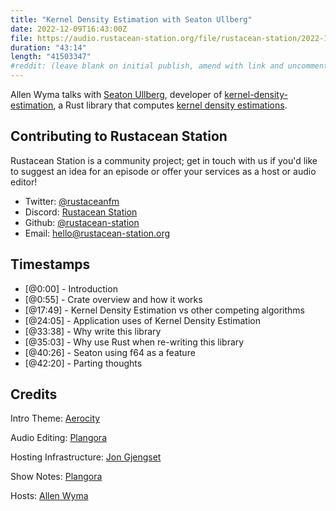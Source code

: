 ```yaml
---
title: "Kernel Density Estimation with Seaton Ullberg"
date: 2022-12-09T16:43:00Z
file: https://audio.rustacean-station.org/file/rustacean-station/2022-12-06-seaton-ullberg.mp3
duration: "43:14"
length: "41503347"
#reddit: (leave blank on initial publish, amend with link and uncomment this line after Reddit thread has been posted)
---
```

Allen Wyma talks with [Seaton Ullberg](https://github.com/seatonullberg), developer of [kernel-density-estimation](https://github.com/seatonullberg/kernel-density-estimation), a Rust library that computes [kernel density estimations](https://en.wikipedia.org/wiki/Kernel_density_estimation).

## Contributing to Rustacean Station

Rustacean Station is a community project; get in touch with us if you'd like to suggest an idea for an episode or offer your services as a host or audio editor!

- Twitter: [@rustaceanfm](https://twitter.com/rustaceanfm)
- Discord: [Rustacean Station](https://discord.gg/cHc3Gyc)
- Github: [@rustacean-station](https://github.com/rustacean-station/)
- Email: [hello@rustacean-station.org](mailto:hello@rustacean-station.org)

## Timestamps
- [@0:00] - Introduction
- [@0:55] - Crate overview and how it works
- [@17:49] - Kernel Density Estimation vs other competing algorithms
- [@24:05] - Application uses of Kernel Density Estimation
- [@33:38] - Why write this library
- [@35:03] - Why use Rust when re-writing this library
- [@40:26] - Seaton using f64 as a feature
- [@42:20] - Parting thoughts

## Credits
Intro Theme: [Aerocity](https://twitter.com/AerocityMusic)

Audio Editing: [Plangora](https://twitter.com/plangora)

Hosting Infrastructure: [Jon Gjengset](https://twitter.com/jonhoo/)

Show Notes: [Plangora](https://twitter.com/plangora)

Hosts: [Allen Wyma](https://twitter.com/allenwyma)
